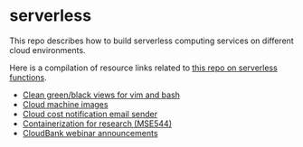 # serverless

This repo describes how to build serverless computing services on different cloud environments. 

Here is a compilation of resource links related to 
[this repo on serverless functions](https://github.com/robfatland/serverless).


* [Clean green/black views for vim and bash](https://github.com/robfatland/greenandblack)
* [Cloud machine images](https://github.com/cloudbank-project/image-research-computing-tutorial)
* [Cloud cost notification email sender](https://github.com/robfatland/costnotify)
* [Containerization for research (MSE544)](https://github.com)
* [CloudBank webinar announcements](https://cloudbank-project.github.io/cbwebinar.invitation/)
